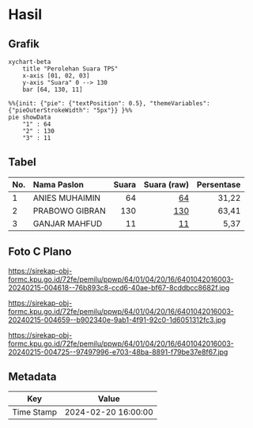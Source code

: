 # Hasil

## Grafik

```mermaid
xychart-beta
    title "Perolehan Suara TPS"
    x-axis [01, 02, 03]
    y-axis "Suara" 0 --> 130
    bar [64, 130, 11]
```

```mermaid
%%{init: {"pie": {"textPosition": 0.5}, "themeVariables": {"pieOuterStrokeWidth": "5px"}} }%%
pie showData
    "1" : 64
    "2" : 130
    "3" : 11
```

## Tabel

| No. | Nama Paslon    | Suara | Suara (raw) | Persentase |
|:--- |:-------------- | -----:| -----------:| ----------:|
| 1   | ANIES MUHAIMIN | 64    | [64][p-1]   | 31,22      |
| 2   | PRABOWO GIBRAN | 130   | [130][p-2]  | 63,41      |
| 3   | GANJAR MAHFUD  | 11    | [11][p-3]   | 5,37       |


[p-1]: https://github.com/gigit-pemilu/pemilu-2024-64-kalimantan-timur/blob/main/pilpres/hitung-suara/sub/64-kalimantan-timur/sub/01-paser/sub/04-tanah-grogot/sub/2016-senaken/sub/003-tps/sub/paslon-1.txt
[p-2]: https://github.com/gigit-pemilu/pemilu-2024-64-kalimantan-timur/blob/main/pilpres/hitung-suara/sub/64-kalimantan-timur/sub/01-paser/sub/04-tanah-grogot/sub/2016-senaken/sub/003-tps/sub/paslon-2.txt
[p-3]: https://github.com/gigit-pemilu/pemilu-2024-64-kalimantan-timur/blob/main/pilpres/hitung-suara/sub/64-kalimantan-timur/sub/01-paser/sub/04-tanah-grogot/sub/2016-senaken/sub/003-tps/sub/paslon-3.txt

## Foto C Plano

https://sirekap-obj-formc.kpu.go.id/72fe/pemilu/ppwp/64/01/04/20/16/6401042016003-20240215-004618--76b893c8-ccd6-40ae-bf67-8cddbcc8682f.jpg

https://sirekap-obj-formc.kpu.go.id/72fe/pemilu/ppwp/64/01/04/20/16/6401042016003-20240215-004659--b902340e-9ab1-4f91-92c0-1d6051312fc3.jpg

https://sirekap-obj-formc.kpu.go.id/72fe/pemilu/ppwp/64/01/04/20/16/6401042016003-20240215-004725--97497996-e703-48ba-8891-f79be37e8f67.jpg


## Metadata

| Key        | Value               |
| ---------- | ------------------- |
| Time Stamp | 2024-02-20 16:00:00 |



